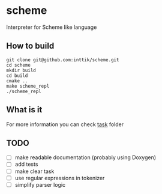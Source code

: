 # scheme
Interpreter for Scheme like language

## How to build

```
git clone git@github.com:inttik/scheme.git
cd scheme
mkdir build
cd build
cmake ..
make scheme_repl
./scheme_repl
```

## What is it
For more information you can check [task](task) folder

## TODO
- [ ] make readable documentation (probably using Doxygen)
- [ ] add tests
- [ ] make clear task
- [ ] use regular expressions in tokenizer
- [ ] simplify parser logic
